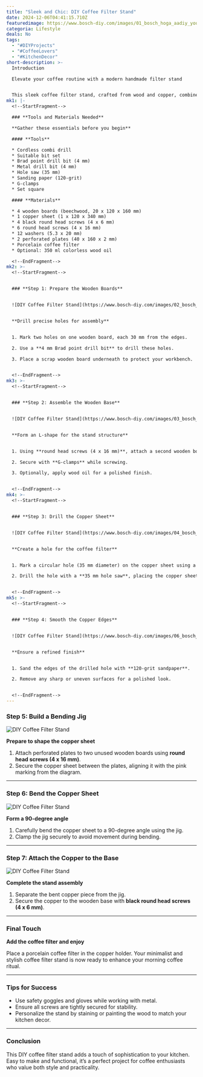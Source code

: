 ```yaml
---
title: "Sleek and Chic: DIY Coffee Filter Stand"
date: 2024-12-06T04:41:15.710Z
featuredimage: https://www.bosch-diy.com/images/01_bosch_hoga_aadiy_youseries_kaffeefilter--51ef805322624f1990de57ed2775711d.jpg?imgWidth=1140&imgHeight=570&scale=1
categoria: Lifestyle
deals: No
tags:
  - "#DIYProjects"
  - "#CoffeeLovers"
  - "#KitchenDecor"
short-description: >-
  Introduction

  Elevate your coffee routine with a modern handmade filter stand


  This sleek coffee filter stand, crafted from wood and copper, combines function and style. It’s a perfect addition to any kitchen, ensuring that your morning coffee ritual is as enjoyable as the brew itself.
mk1: |-
  <!--StartFragment-->

  ### **Tools and Materials Needed**

  **Gather these essentials before you begin**

  #### **Tools**

  * Cordless combi drill
  * Suitable bit set
  * Brad point drill bit (4 mm)
  * Metal drill bit (4 mm)
  * Hole saw (35 mm)
  * Sanding paper (120-grit)
  * G-clamps
  * Set square

  #### **Materials**

  * 4 wooden boards (beechwood, 20 x 120 x 160 mm)
  * 1 copper sheet (1 x 120 x 340 mm)
  * 4 black round head screws (4 x 6 mm)
  * 6 round head screws (4 x 16 mm)
  * 12 washers (5.3 x 20 mm)
  * 2 perforated plates (40 x 160 x 2 mm)
  * Porcelain coffee filter
  * Optional: 350 ml colorless wood oil

  <!--EndFragment-->
mk2: >-
  <!--StartFragment-->


  ### **Step 1: Prepare the Wooden Boards**


  ![DIY Coffee Filter Stand](https://www.bosch-diy.com/images/02_bosch_hoga_aadiy_youseries_kaffeefilter--72443e2bba3c4b7190f33eb4ae44ec07.jpg?imgWidth=750&imgHeight=421&scale=1 "DIY Coffee Filter Stand")


  **Drill precise holes for assembly**


  1. Mark two holes on one wooden board, each 30 mm from the edges.

  2. Use a **4 mm Brad point drill bit** to drill these holes.

  3. Place a scrap wooden board underneath to protect your workbench.


  <!--EndFragment-->
mk3: >-
  <!--StartFragment-->


  ### **Step 2: Assemble the Wooden Base**


  ![DIY Coffee Filter Stand](https://www.bosch-diy.com/images/03_bosch_hoga_aadiy_youseries_kaffeefilter--8185e9e6e77e4ed0ae6cbe300a4180c0.jpg?imgWidth=750&imgHeight=421&scale=1 "DIY Coffee Filter Stand")


  **Form an L-shape for the stand structure**


  1. Using **round head screws (4 x 16 mm)**, attach a second wooden board at a right angle to the drilled board.

  2. Secure with **G-clamps** while screwing.

  3. Optionally, apply wood oil for a polished finish.


  <!--EndFragment-->
mk4: >-
  <!--StartFragment-->


  ### **Step 3: Drill the Copper Sheet**


  ![DIY Coffee Filter Stand](https://www.bosch-diy.com/images/04_bosch_hoga_aadiy_youseries_kaffeefilter--9fdf7b14370944e8a4d45e98b69fac1a.jpg?imgWidth=750&imgHeight=421&scale=1 "DIY Coffee Filter Stand")


  **Create a hole for the coffee filter**


  1. Mark a circular hole (35 mm diameter) on the copper sheet using a compass.

  2. Drill the hole with a **35 mm hole saw**, placing the copper sheet on a scrap wooden board for stability.


  <!--EndFragment-->
mk5: >-
  <!--StartFragment-->


  ### **Step 4: Smooth the Copper Edges**


  ![DIY Coffee Filter Stand](https://www.bosch-diy.com/images/06_bosch_hoga_aadiy_youseries_kaffeefilter--a86d8928dc974e3b896d619962d3515a.jpg?imgWidth=750&imgHeight=421&scale=1 "DIY Coffee Filter Stand")


  **Ensure a refined finish**


  1. Sand the edges of the drilled hole with **120-grit sandpaper**.

  2. Remove any sharp or uneven surfaces for a polished look.


  <!--EndFragment-->
---
```

<!--StartFragment-->

### **Step 5: Build a Bending Jig**

![DIY Coffee Filter Stand](https://www.bosch-diy.com/images/07_bosch_hoga_aadiy_youseries_kaffeefilter--9bb7f716271b4238aa950f8e7a8e2f8b.jpg?imgWidth=750&imgHeight=421&scale=1 "DIY Coffee Filter Stand")

**Prepare to shape the copper sheet**

1. Attach perforated plates to two unused wooden boards using **round head screws (4 x 16 mm)**.
2. Secure the copper sheet between the plates, aligning it with the pink marking from the diagram.

- - -

### **Step 6: Bend the Copper Sheet**

![DIY Coffee Filter Stand](https://www.bosch-diy.com/images/08_bosch_hoga_aadiy_youseries_kaffeefilter--18557bdb34bb43a480727dfad757c1d0.jpg?imgWidth=750&imgHeight=421&scale=1 "DIY Coffee Filter Stand")

**Form a 90-degree angle**

1. Carefully bend the copper sheet to a 90-degree angle using the jig.
2. Clamp the jig securely to avoid movement during bending.

- - -

### **Step 7: Attach the Copper to the Base**

![DIY Coffee Filter Stand](https://www.bosch-diy.com/images/09_bosch_hoga_aadiy_youseries_kaffeefilter--0e5270076933446a826c3222bd13240d.jpg?imgWidth=750&imgHeight=421&scale=1 "DIY Coffee Filter Stand")

**Complete the stand assembly**

1. Separate the bent copper piece from the jig.
2. Secure the copper to the wooden base with **black round head screws (4 x 6 mm)**.

- - -

### **Final Touch**

**Add the coffee filter and enjoy**

Place a porcelain coffee filter in the copper holder. Your minimalist and stylish coffee filter stand is now ready to enhance your morning coffee ritual.

- - -

### **Tips for Success**

* Use safety goggles and gloves while working with metal.
* Ensure all screws are tightly secured for stability.
* Personalize the stand by staining or painting the wood to match your kitchen decor.

- - -

### **Conclusion**

This DIY coffee filter stand adds a touch of sophistication to your kitchen. Easy to make and functional, it’s a perfect project for coffee enthusiasts who value both style and practicality.

<!--EndFragment-->